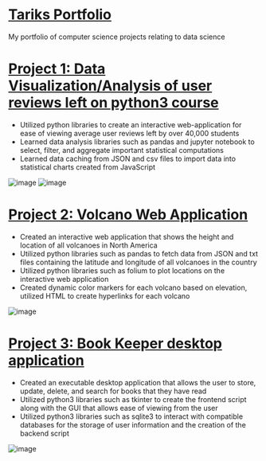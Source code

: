 # [Tariks Portfolio](https://github.com/tarikmahmutbegovic/Tariks_Portfolio)
My portfolio of computer science projects relating to data science

# [Project 1: Data Visualization/Analysis of user reviews left on python3 course](https://github.com/tarikmahmutbegovic/UserReviewAnalysis) 
* Utilized python libraries to create an interactive web-application for ease of viewing average user reviews left by over 40,000 students
* Learned data analysis libraries such as pandas and jupyter notebook to select, filter, and aggregate important statistical computations
* Learned data caching from JSON and csv files to import data into statistical charts created from JavaScript

![image](https://user-images.githubusercontent.com/89174669/131265973-52225835-850a-43ad-a49e-cb140d4fd327.png)
![image](https://user-images.githubusercontent.com/89174669/131265974-c81c9eb5-b38a-4478-99e6-3acb3cff02b2.png)

# [Project 2: Volcano Web Application](https://github.com/tarikmahmutbegovic/VolcanoWebApp)
* Created an interactive web application that shows the height and location of all volcanoes in North America 
* Utilized python libraries such as pandas to fetch data from JSON and txt files containing the latitude and longitude of all volcanoes in the country 
* Utilized python libraries such as folium to plot locations on the interactive web application
* Created dynamic color markers for each volcano based on elevation, utilized HTML to create hyperlinks for each volcano

![image](https://user-images.githubusercontent.com/89174669/131265966-12e9b227-2690-4604-9993-1887b3296171.png)

# [Project 3: Book Keeper desktop application](https://github.com/tarikmahmutbegovic/BookKeeper)
* Created an executable desktop application that allows the user to store, update, delete, and search for books that they have read
* Utilized python3 libraries such as tkinter to create the frontend script along with the GUI that allows ease of viewing from the user
* Utilized python3 libraries such as sqlite3 to interact with compatible databases for the storage of user information and the creation of the backend script

![image](https://user-images.githubusercontent.com/89174669/131265953-b3944f47-3b5c-4f3e-996c-aa1f7eae8e58.png)
